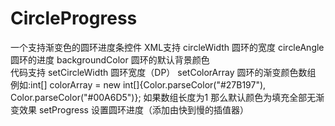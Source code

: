 # CircleProgress
一个支持渐变色的圆环进度条控件
XML支持 circleWidth 圆环的宽度 circleAngle 圆环的进度 backgroundColor 圆环的默认背景颜色</br>
代码支持 setCircleWidth 圆环宽度（DP） 
        setColorArray 圆环的渐变颜色数组 例如:int[] colorArray = new int[]{Color.parseColor("#27B197"), Color.parseColor("#00A6D5")};
        如果数组长度为1 那么默认颜色为填充全部无渐变效果
        setProgress 设置圆环进度（添加由快到慢的插值器）

